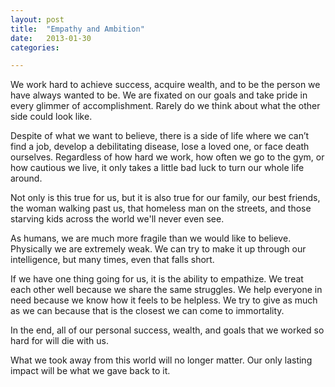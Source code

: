 ```yaml
---
layout: post
title:  "Empathy and Ambition"
date:   2013-01-30
categories:

---
```

We work hard to achieve success, acquire wealth, and to be the person we have always wanted to be. We are fixated on our goals and take pride in every glimmer of accomplishment. Rarely do we think about what the other side could look like.

Despite of what we want to believe, there is a side of life where we can’t find a job, develop a debilitating disease, lose a loved one, or face death ourselves. Regardless of how hard we work, how often we go to the gym, or how cautious we live, it only takes a little bad luck to turn our whole life around.

Not only is this true for us, but it is also true for our family, our best friends, the woman walking past us, that homeless man on the streets, and those starving kids across the world we'll never even see.

As humans, we are much more fragile than we would like to believe. Physically we are extremely weak. We can try to make it up through our intelligence, but many times, even that falls short.

If we have one thing going for us, it is the ability to empathize. We treat each other well because we share the same struggles. We help everyone in need because we know how it feels to be helpless. We try to give as much as we can because that is the closest we can come to immortality.

In the end, all of our personal success, wealth, and goals that we worked so hard for will die with us.

What we took away from this world will no longer matter. Our only lasting impact will be what we gave back to it.
